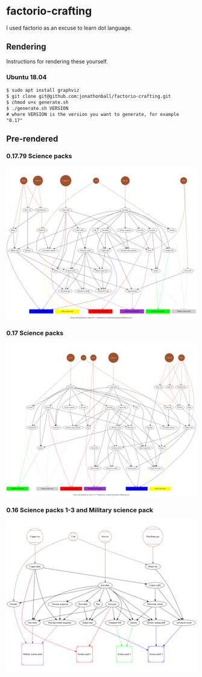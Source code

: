 # factorio-crafting
I used factorio as an excuse to learn dot language.

Rendering
---------
Instructions for rendering these yourself.

### Ubuntu 18.04
```
$ sudo apt install graphviz
$ git clone git@github.com:jonathonball/factorio-crafting.git
$ chmod u+x generate.sh
$ ./generate.sh VERSION
# where VERSION is the version you want to generate, for example "0.17"
```

Pre-rendered
------------
### 0.17.79 Science packs
![0.17.79.science-packs.di.dot.png](https://raw.githubusercontent.com/jonathonball/factorio-crafting/master/0.17.79/0.17.79.science-packs.di.dot.png)

### 0.17 Science packs
![0.17.science-packs.di.dot.png](https://raw.githubusercontent.com/jonathonball/factorio-crafting/master/0.17/0.17.science-packs.di.dot.png)

### 0.16 Science packs 1-3 and Military science pack
![0.16.science-packs.di.dot.png](https://raw.githubusercontent.com/jonathonball/factorio-crafting/master/0.16/0.16.science-packs.di.dot.png)
